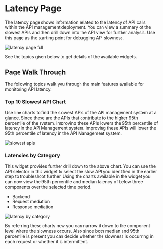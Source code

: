 # Latency Page

The latency page shows information related to the latency of API calls within the API management deployment. You can view a summary of the slowest APIs and then drill down into the API view for further analysis. Use this page as the starting point for debugging API slowness. 

![latency page full]({{base_path}}/assets/img/observe/latency/latency-page-full.png)

See the topics given below to get details of the available widgets.

## Page Walk Through
The following topics walk you through the main features available for monitoring API latency.

### Top 10 Slowest API Chart
Use line charts to find the slowest APIs of the API management system at a glance. Since these are the APIs that contribute to the higher 95th percentile of the system, improving these APIs lowers the 95th percentile of latency in the API Management system.
improving these APIs will lower the 95th percentile of latency in the API Management system.

![slowest apis]({{base_path}}/assets/img/observe/latency/slowest-apis.png)
### Latencies by Category
This widget provides further drill down to the above chart. You can use the API selector in this widget to select the slow API you identified in the earlier step to troubleshoot further.
Using the charts available in the widget you can now view the 95th percentile and median latency of below three components over the selected time period.
- Backend
- Request mediation
- Response mediation

![latency by category]({{base_path}}/assets/img/observe/latency/latency-by-category.png)

By referring these charts now you can narrow it down to the component level where the slowness occurs. Also since both median and 95th percentile is present you can decide whether the slowness
is occurring in each request or whether it is intermittent.
